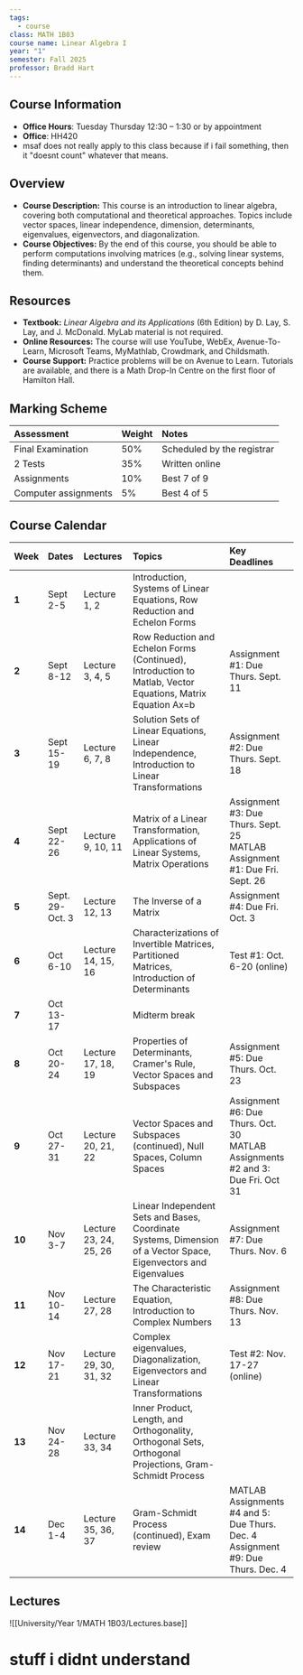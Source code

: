 ```yaml
---
tags:
  - course
class: MATH 1B03
course name: Linear Algebra I
year: "1"
semester: Fall 2025
professor: Bradd Hart
---
```

## Course Information
- **Office Hours**:   Tuesday Thursday 12:30 – 1:30 or by appointment
- **Office**: HH420
- msaf does not really apply to this class because if i fail something, then it "doesnt count" whatever that means.
## Overview
- **Course Description:** This course is an introduction to linear algebra, covering both computational and theoretical approaches. Topics include vector spaces, linear independence, dimension, determinants, eigenvalues, eigenvectors, and diagonalization.
- **Course Objectives:** By the end of this course, you should be able to perform computations involving matrices (e.g., solving linear systems, finding determinants) and understand the theoretical concepts behind them.

## Resources
- **Textbook:** *Linear Algebra and its Applications* (6th Edition) by D. Lay, S. Lay, and J. McDonald. MyLab material is not required.
- **Online Resources:** The course will use YouTube, WebEx, Avenue-To-Learn, Microsoft Teams, MyMathlab, Crowdmark, and Childsmath.
- **Course Support:** Practice problems will be on Avenue to Learn. Tutorials are available, and there is a Math Drop-In Centre on the first floor of Hamilton Hall.

## Marking Scheme
| Assessment | Weight | Notes |
| :--- | :--- | :--- |
| Final Examination | 50% | Scheduled by the registrar |
| 2 Tests | 35% | Written online |
| Assignments | 10% | Best 7 of 9 |
| Computer assignments | 5% | Best 4 of 5 |

## Course Calendar

| Week | Dates | Lectures | Topics | Key Deadlines |
| :--- | :--- | :--- | :--- | :--- |
| **1** | Sept 2-5 | Lecture 1, 2 | Introduction, Systems of Linear Equations, Row Reduction and Echelon Forms | |
| **2** | Sept 8-12 | Lecture 3, 4, 5 | Row Reduction and Echelon Forms (Continued), Introduction to Matlab, Vector Equations, Matrix Equation Ax=b | Assignment #1: Due Thurs. Sept. 11 |
| **3** | Sept 15-19 | Lecture 6, 7, 8 | Solution Sets of Linear Equations, Linear Independence, Introduction to Linear Transformations | Assignment #2: Due Thurs. Sept. 18 |
| **4** | Sept 22-26 | Lecture 9, 10, 11 | Matrix of a Linear Transformation, Applications of Linear Systems, Matrix Operations | Assignment #3: Due Thurs. Sept. 25<br>MATLAB Assignment #1: Due Fri. Sept. 26 |
| **5** | Sept. 29-Oct. 3 | Lecture 12, 13 | The Inverse of a Matrix | Assignment #4: Due Fri. Oct. 3 |
| **6** | Oct 6-10 | Lecture 14, 15, 16 | Characterizations of Invertible Matrices, Partitioned Matrices, Introduction of Determinants | Test #1: Oct. 6-20 (online) |
| **7** | Oct 13-17 | | Midterm break | |
| **8** | Oct 20-24 | Lecture 17, 18, 19 | Properties of Determinants, Cramer's Rule, Vector Spaces and Subspaces | Assignment #5: Due Thurs. Oct. 23 |
| **9** | Oct 27-31 | Lecture 20, 21, 22 | Vector Spaces and Subspaces (continued), Null Spaces, Column Spaces | Assignment #6: Due Thurs. Oct. 30<br>MATLAB Assignments #2 and 3: Due Fri. Oct 31 |
| **10** | Nov 3-7 | Lecture 23, 24, 25, 26 | Linear Independent Sets and Bases, Coordinate Systems, Dimension of a Vector Space, Eigenvectors and Eigenvalues | Assignment #7: Due Thurs. Nov. 6 |
| **11** | Nov 10-14 | Lecture 27, 28 | The Characteristic Equation, Introduction to Complex Numbers | Assignment #8: Due Thurs. Nov. 13 |
| **12** | Nov 17-21 | Lecture 29, 30, 31, 32 | Complex eigenvalues, Diagonalization, Eigenvectors and Linear Transformations | Test #2: Nov. 17-27 (online) |
| **13** | Nov 24-28 | Lecture 33, 34 | Inner Product, Length, and Orthogonality, Orthogonal Sets, Orthogonal Projections, Gram-Schmidt Process | |
| **14** | Dec 1-4 | Lecture 35, 36, 37 | Gram-Schmidt Process (continued), Exam review | MATLAB Assignments #4 and 5: Due Thurs. Dec. 4<br>Assignment #9: Due Thurs. Dec. 4 |

## Lectures
![[University/Year 1/MATH 1B03/Lectures.base]] 

# stuff i didnt understand
